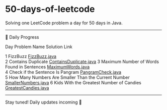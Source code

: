 # 50-days-of-leetcode

Solving one LeetCode problem a day for 50 days in Java.

---

 📅 Daily Progress

 Day    Problem Name                                          Solution Link                                     

  1     FizzBuzz                                              [FizzBuzz.java](./Day1/FizzBuzz.java)             
  2     Contains Duplicate                                    [ContainsDuplicate.java](./Day2/ContainsDuplicate.java) 
  3     Maximum Number of Words Found in Sentences            [MaximumWords.java](./Day3/MaximumWords.java)     
  4     Check if the Sentence Is Pangram                      [PangramCheck.java](./Day4/PangramCheck.java)  
  5     How Many Numbers Are Smaller Than the Current Number  [SmallerNumbers.java](./Day5/SmallerNumbers.java) 
  6     Kids With the Greatest Number of Candies              [GreatestCandies.java](./Day6/GreatestCandies.java) 



---

Stay tuned! Daily updates incoming 🚀
